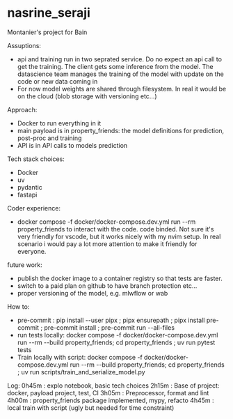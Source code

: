 # nasrine_seraji
Montanier's project for Bain

Assuptions:
- api and training run in two seprated service. Do no expect an api call to get the training. The client gets 
some inference from the model. The datascience team manages the training of the model with update on the code
or new data coming in
- For now model weights are shared through filesystem. In real it would be on the cloud (blob storage with 
versioning etc...)

Approach:
- Docker to run everything in it
- main payload is in property_friends:
    the model
    definitions for prediction, post-proc and training
- API is in API
    calls to models prediction

Tech stack choices:
- Docker
- uv
- pydantic
- fastapi

Coder experience:
- docker compose -f docker/docker-compose.dev.yml run --rm property_friends to interact with the code. code binded. Not sure it's very
friendly for vscode, but it works nicely with my nvim setup. In real scenario i would pay a lot more attention
to make it friendly for everyone.

future work:
- publish the docker image to a container registry so that tests are faster.
- switch to a paid plan on github to have branch protection etc...
- proper versioning of the model, e.g. mlwflow or wab

How to:
- pre-commit : pip install --user pipx ;  pipx ensurepath ; pipx install pre-commit ; pre-commit install ; pre-commit run --all-files
- run tests locally:  docker compose -f docker/docker-compose.dev.yml run --rm  --build property_friends; cd property_friends ;  uv run pytest tests
- Train locally with script: docker compose -f docker/docker-compose.dev.yml run --rm --build property_friends; cd property_friends ; uv run scripts/train_and_serialize_model.py


Log:
0h45m : explo notebook, basic tech choices
2h15m : Base of project: docker, payload project, test, CI
3h05m : Preprocessor, format and lint
4h00m : property_friends package implemented, mypy, refacto
4h45m : local train with script (ugly but needed for time constraint)
